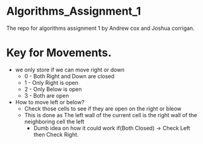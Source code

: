 # Algorithms_Assignment_1
The repo for algorithms assignment 1 by Andrew cox and Joshua corrigan.


# Key for Movements.
 - we only store if we can move right or down
   - 0 - Both Right and Down are closed
   - 1 - Only Right is open
   - 2 - Only Below is open
   - 3 - Both are open
 - How to move left or below? 
   - Check those cells to see if they are open on the right or bleow
   - This is done as The left wall of the current cell is the right wall of the neighboring cell the  left
     - Dumb idea on how it could work if(Both Closed) -> Check Left then Check Right.